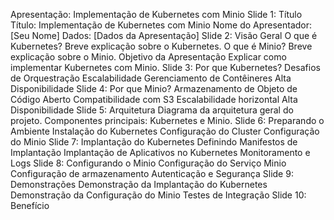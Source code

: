 Apresentação: Implementação de Kubernetes com Minio
Slide 1: Título
Título: Implementação de Kubernetes com Minio
Nome do Apresentador: [Seu Nome]
Dados: [Dados da Apresentação]
Slide 2: Visão Geral
O que é Kubernetes?
Breve explicação sobre o Kubernetes.
O que é Minio?
Breve explicação sobre o Minio.
Objetivo da Apresentação
Explicar como implementar Kubernetes com Minio.
Slide 3: Por que Kubernetes?
Desafios de Orquestração
Escalabilidade
Gerenciamento de Contêineres
Alta Disponibilidade
Slide 4: Por que Minio?
Armazenamento de Objeto de Código Aberto
Compatibilidade com S3
Escalabilidade horizontal
Alta Disponibilidade
Slide 5: Arquitetura
Diagrama da arquitetura geral do projeto.
Componentes principais: Kubernetes e Minio.
Slide 6: Preparando o Ambiente
Instalação do Kubernetes
Configuração do Cluster
Configuração do Minio
Slide 7: Implantação do Kubernetes
Definindo Manifestos de Implantação
Implantação de Aplicativos no Kubernetes
Monitoramento e Logs
Slide 8: Configurando o Minio
Configuração do Serviço Minio
Configuração de armazenamento
Autenticação e Segurança
Slide 9: Demonstrações
Demonstração da Implantação do Kubernetes
Demonstração da Configuração do Minio
Testes de Integração
Slide 10: Benefício




